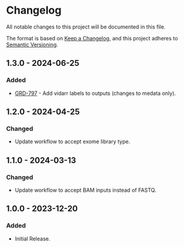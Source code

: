 # Changelog
All notable changes to this project will be documented in this file.

The format is based on [Keep a Changelog](https://keepachangelog.com/en/1.0.0/),
and this project adheres to [Semantic Versioning](https://semver.org/spec/v2.0.0.html).

## 1.3.0 - 2024-06-25
### Added
- [GRD-797](https://jira.oicr.on.ca/browse/GRD-797) - Add vidarr labels to outputs (changes to medata only).

## 1.2.0   - 2024-04-25
### Changed
- Update workflow to accept exome library type.

## 1.1.0   - 2024-03-13
### Changed
- Update workflow to accept BAM inputs instead of FASTQ.

## 1.0.0   - 2023-12-20
### Added
- Initial Release.
